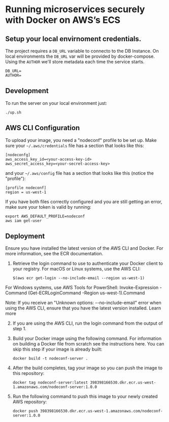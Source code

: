# Running microservices securely with Docker on AWS’s ECS

## Setup your local envirnoment credentials.

The project requires a `DB_URL` variable to connecto to the DB Instance. On local environments the `DB_URL` var will be provided by docker-compose.
Using the `AUTHOR` we'll store metadata each time the service starts.

```
DB_URL=
AUTHOR=
```

## Development

To run the server on your local environment just:

`./up.sh`

## AWS CLI Configuration

To upload your image, you need a "nodeconf" profile to be set up. Make sure your `~/.aws/credentials` file has a section that looks like this:

```
[nodeconfg]
aws_access_key_id=<your-access-key-id>
aws_secret_access_key=<your-secret-access-key>
```

and your `~/.aws/config` file has a section that looks like this (notice the "profile"):

```
[profile nodeconf]
region = us-west-1
```

If you have both files correctly configured and you are still getting an error, make sure your token is valid by running:

```
export AWS_DEFAULT_PROFILE=nodeconf
aws iam get-user
```

## Deployment

Ensure you have installed the latest version of the AWS CLI and Docker. For more information, see the ECR documentation.
1) Retrieve the login command to use to authenticate your Docker client to your registry.
For macOS or Linux systems, use the AWS CLI:

    `$(aws ecr get-login --no-include-email --region us-west-1)`

For Windows systems, use AWS Tools for PowerShell:
Invoke-Expression -Command (Get-ECRLoginCommand -Region us-west-1).Command

Note: If you receive an "Unknown options: --no-include-email" error when using the AWS CLI, ensure that you have the latest version installed. Learn more

2) If you are using the AWS CLI, run the login command from the output of step 1.

3) Build your Docker image using the following command. For information on building a Docker file from scratch see the instructions here. You can skip this step if your image is already built:

    `docker build -t nodeconf-server .`

4) After the build completes, tag your image so you can push the image to this repository:

    `docker tag nodeconf-server:latest 398398166530.dkr.ecr.us-west-1.amazonaws.com/nodeconf-server:1.0.0`

5) Run the following command to push this image to your newly created AWS repository:

    `docker push 398398166530.dkr.ecr.us-west-1.amazonaws.com/nodeconf-server:1.0.0`